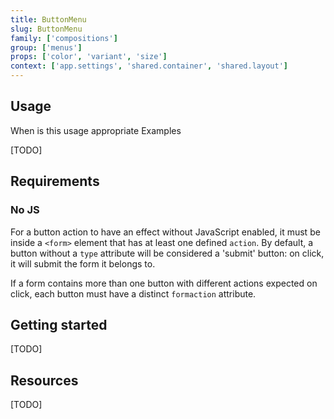 ```yaml
---
title: ButtonMenu
slug: ButtonMenu
family: ['compositions']
group: ['menus']
props: ['color', 'variant', 'size']
context: ['app.settings', 'shared.container', 'shared.layout']
---
```


## Usage

When is this usage appropriate
Examples

[TODO]

## Requirements

### No JS

For a button action to have an effect without JavaScript enabled, it must be inside a `<form>` element that has at least one defined `action`. By default, a button without a `type` attribute will be considered a 'submit' button: on click, it will submit the form it belongs to.

If a form contains more than one button with different actions expected on click, each button must have a distinct `formaction` attribute.

## Getting started

[TODO]

## Resources

[TODO]
